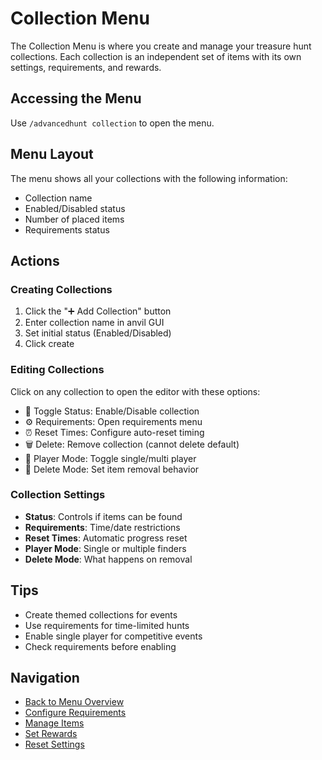 # Collection Menu

The Collection Menu is where you create and manage your treasure hunt collections. Each collection is an independent set of items with its own settings, requirements, and rewards.

## Accessing the Menu
Use `/advancedhunt collection` to open the menu.

## Menu Layout

The menu shows all your collections with the following information:
- Collection name
- Enabled/Disabled status
- Number of placed items
- Requirements status

## Actions

### Creating Collections
1. Click the "➕ Add Collection" button
2. Enter collection name in anvil GUI
3. Set initial status (Enabled/Disabled)
4. Click create

### Editing Collections
Click on any collection to open the editor with these options:

- 🔄 Toggle Status: Enable/Disable collection
- ⚙️ Requirements: Open requirements menu
- ⏰ Reset Times: Configure auto-reset timing
- 🗑️ Delete: Remove collection (cannot delete default)
- 👥 Player Mode: Toggle single/multi player
- 🎯 Delete Mode: Set item removal behavior

### Collection Settings
- **Status**: Controls if items can be found
- **Requirements**: Time/date restrictions
- **Reset Times**: Automatic progress reset
- **Player Mode**: Single or multiple finders
- **Delete Mode**: What happens on removal

## Tips
- Create themed collections for events
- Use requirements for time-limited hunts
- Enable single player for competitive events
- Check requirements before enabling

## Navigation
- [Back to Menu Overview](./index.md)
- [Configure Requirements](./requirements.md)
- [Manage Items](./list.md)
- [Set Rewards](./rewards.md)
- [Reset Settings](./reset.md)
